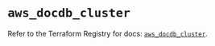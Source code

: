 # `aws_docdb_cluster`

Refer to the Terraform Registry for docs: [`aws_docdb_cluster`](https://registry.terraform.io/providers/hashicorp/aws/6.2.0/docs/resources/docdb_cluster).
